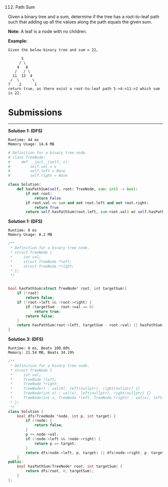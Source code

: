112. Path Sum

Given a binary tree and a sum, determine if the tree has a root-to-leaf path such that adding up all the values along the path equals the given sum.

**Note:** A leaf is a node with no children.

**Example:**
```
Given the below binary tree and sum = 22,

      5
     / \
    4   8
   /   / \
  11  13  4
 /  \      \
7    2      1
return true, as there exist a root-to-leaf path 5->4->11->2 which sum is 22.
```

# Submissions
---
**Solution 1: (DFS)**
```
Runtime: 44 ms
Memory Usage: 14.6 MB
```
```python
# Definition for a binary tree node.
# class TreeNode:
#     def __init__(self, x):
#         self.val = x
#         self.left = None
#         self.right = None

class Solution:
    def hasPathSum(self, root: TreeNode, sum: int) -> bool:
        if not root:
            return False
        if root.val == sum and not root.left and not root.right:
            return True
        return self.hasPathSum(root.left, sum-root.val) or self.hasPathSum(root.right, sum-root.val)
```

**Solution 1: (DFS)**
```
Runtime: 8 ms
Memory Usage: 8.2 MB
```
```c
/**
 * Definition for a binary tree node.
 * struct TreeNode {
 *     int val;
 *     struct TreeNode *left;
 *     struct TreeNode *right;
 * };
 */


bool hasPathSum(struct TreeNode* root, int targetSum){
    if (!root)
        return false;
    if (!root->left && !root->right) {
        if (targetSum - root->val == 0)
            return true;
        return false;
    }
    return hasPathSum(root->left, targetSum - root->val) || hasPathSum(root->right, targetSum - root->val);
}
```

**Solution 3: (DFS)**
```
Runtime: 0 ms, Beats 100.00%
Memory: 21.54 MB, Beats 34.19%
```
```c++
/**
 * Definition for a binary tree node.
 * struct TreeNode {
 *     int val;
 *     TreeNode *left;
 *     TreeNode *right;
 *     TreeNode() : val(0), left(nullptr), right(nullptr) {}
 *     TreeNode(int x) : val(x), left(nullptr), right(nullptr) {}
 *     TreeNode(int x, TreeNode *left, TreeNode *right) : val(x), left(left), right(right) {}
 * };
 */
class Solution {
    bool dfs(TreeNode *node, int p, int target) {
        if (!node) {
            return false;
        }
        p += node->val;
        if (!node->left && !node->right) {
            return p == target;
        }
        return dfs(node->left, p, target) || dfs(node->right, p, target);
    }
public:
    bool hasPathSum(TreeNode* root, int targetSum) {
        return dfs(root, 0, targetSum);
    }
};
```
